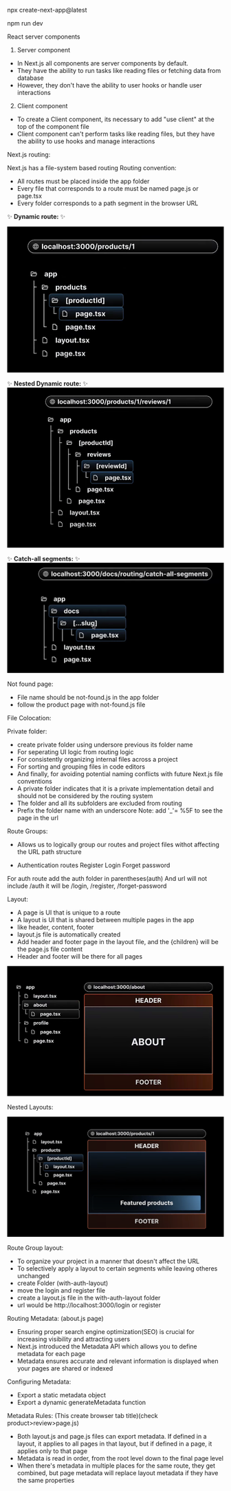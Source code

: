 npx create-next-app@latest

npm run dev

React server components

1. Server component

- In Next.js all components are server components by default.
- They have the ability to run tasks like reading files or fetching data from database
- However, they don't have the ability to user hooks or handle user interactions

2. Client component

- To create a Client component, its necessary to add "use client" at the top of the component file
- Client component can't perform tasks like reading files, but they have the ability to use hooks and manage interactions

Next.js routing:

Next.js has a file-system based routing
Routing convention:

- All routes must be placed inside the app folder
- Every file that corresponds to a route must be named page.js or page.tsx
- Every folder corresponds to a path segment in the browser URL

✨ **Dynamic route:** ✨

![Alt text](Readme-asset/dyna.png)

✨ **Nested Dynamic route:** ✨
![Alt text](Readme-asset/dynamic.png)

✨ **Catch-all segments:** ✨
![Alt text](Readme-asset/Catch-all.png)

Not found page:

- File name should be not-found.js in the app folder
- follow the product page with not-found.js file

File Colocation:

Private folder:

- create private folder using undersore previous its folder name
- For seperating UI logic from routing logic
- For consistently organizing internal files across a project
- For sorting and grouping files in code editors
- And finally, for avoiding potential naming conflicts with future Next.js file conventions
- A private folder indicates that it is a private implementation detail and should not be considered by the routing system
- The folder and all its subfolders are excluded from routing
- Prefix the folder name with an underscore
  Note: add '\_'= %5F to see the page in the url

Route Groups:

- Allows us to logically group our routes and project files withot affecting the URL path structure

- Authentication routes
  Register
  Login
  Forget password

For auth route add the auth folder in parentheses(auth)
And url will not include /auth it will be /login, /register, /forget-password

Layout:

- A page is UI that is unique to a route
- A layout is UI that is shared between multiple pages in the app
- like header, content, footer
- layout.js file is automatically created
- Add header and footer page in the layout file, and the {children} will be the page.js file content
- Header and footer will be there for all pages

![Alt text](Readme-asset/layout.png)

Nested Layouts:

![Alt text](Readme-asset/nested-layout.png)

Route Group layout:

- To organize your project in a manner that doesn't affect the URL
- To selectively apply a layout to certain segments while leaving otheres unchanged
- create Folder (with-auth-layout)
- move the login and register file
- create a layout.js file in the with-auth-layout folder
- url would be http://localhost:3000/login or register

Routing Metadata: (about.js page)

- Ensuring proper search engine optimization(SEO) is crucial for increasing visibility and attracting users
- Next.js introduced the Metadata API which allows you to define metadata for each page
- Metadata ensures accurate and relevant information is displayed when your pages are shared or indexed

Configuring Metadata:

- Export a static metadata object
- Export a dynamic generateMetadata function

Metadata Rules: (This create browser tab title)(check product>review>page.js)

- Both layout.js and page.js files can export metadata. If defined in a layout, it applies to all pages in that layout, but if defined in a page, it applies only to that page
- Metadata is read in order, from the root level down to the final page level
- When there's metadata in multiple places for the same route, they get combined, but page metadata will replace layout metadata if they have the same properties

